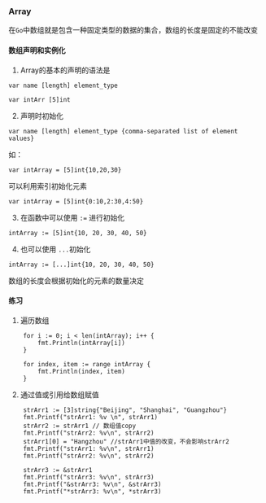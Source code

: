 ### Array

在`Go`中数组就是包含一种固定类型的数据的集合，数组的长度是固定的不能改变

#### 数组声明和实例化

1. Array的基本的声明的语法是 

```
var name [length] element_type
```
```
var intArr [5]int
```

2. 声明时初始化

```
var name [length] element_type {comma-separated list of element values}
```
如：

```
var intArray = [5]int{10,20,30}
```

可以利用索引初始化元素

```
var intArray = [5]int{0:10,2:30,4:50}
```

3. 在函数中可以使用 `:=` 进行初始化

```
intArray := [5]int{10, 20, 30, 40, 50}
```

4. 也可以使用 `...`初始化

```
intArray := [...]int{10, 20, 30, 40, 50}
```

数组的长度会根据初始化的元素的数量决定

#### 练习

1. 遍历数组

```
	for i := 0; i < len(intArray); i++ {
		fmt.Println(intArray[i])
	}
```

```
	for index, item := range intArray {
		fmt.Println(index, item)
	}
```

2. 通过值或引用给数组赋值

```
	strArr1 := [3]string{"Beijing", "Shanghai", "Guangzhou"}
	fmt.Printf("strArr1: %v \n", strArr1)
	strArr2 := strArr1 // 数组值copy
	fmt.Printf("strArr2: %v\n", strArr2)
	strArr1[0] = "Hangzhou" //strArr1中值的改变，不会影响strArr2
	fmt.Printf("strArr1: %v\n", strArr1)
	fmt.Printf("strArr2: %v\n", strArr2)

	strArr3 := &strArr1
	fmt.Printf("strArr3: %v\n", strArr3)
	fmt.Printf("&strArr3: %v\n", &strArr3)
	fmt.Printf("*strArr3: %v\n", *strArr3)
```